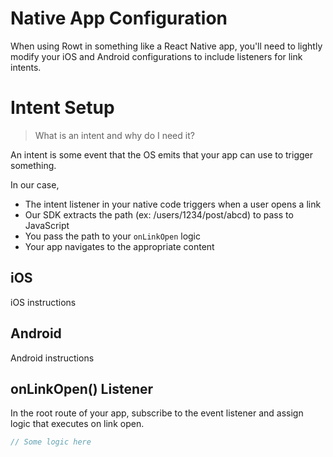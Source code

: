 # Native App Configuration

When using Rowt in something like a React Native app, you'll need to lightly modify your iOS and Android configurations to include listeners for link intents.

# Intent Setup
> What is an intent and why do I need it?

An intent is some event that the OS emits that your app can use to trigger something.

In our case, 
- The intent listener in your native code triggers when a user opens a link
- Our SDK extracts the path (ex: /users/1234/post/abcd) to pass to JavaScript
- You pass the path to your `onLinkOpen` logic
- Your app navigates to the appropriate content

## iOS

iOS instructions

## Android

Android instructions

## onLinkOpen() Listener

In the root route of your app, subscribe to the event listener and assign logic that executes on link open.

```typescript
// Some logic here

```

